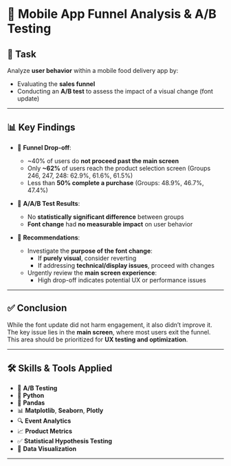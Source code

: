 # 📱 Mobile App Funnel Analysis & A/B Testing

## 📝 Task

Analyze **user behavior** within a mobile food delivery app by:
- Evaluating the **sales funnel**
- Conducting an **A/B test** to assess the impact of a visual change (font update)

---

## 📊 Key Findings

- 🔻 **Funnel Drop-off**:
  - ~40% of users do **not proceed past the main screen**
  - Only **~62%** of users reach the product selection screen (Groups 246, 247, 248: 62.9%, 61.6%, 61.5%)
  - Less than **50% complete a purchase** (Groups: 48.9%, 46.7%, 47.4%)

- 🧪 **A/A/B Test Results**:
  - No **statistically significant difference** between groups
  - **Font change** had **no measurable impact** on user behavior

- 🧠 **Recommendations**:
  - Investigate the **purpose of the font change**:
    - If **purely visual**, consider reverting
    - If addressing **technical/display issues**, proceed with changes
  - Urgently review the **main screen experience**:
    - High drop-off indicates potential UX or performance issues

---

## ✅ Conclusion

While the font update did not harm engagement, it also didn’t improve it. The key issue lies in the **main screen**, where most users exit the funnel. This area should be prioritized for **UX testing and optimization**.

---

## 🛠 Skills & Tools Applied

- 🧪 **A/B Testing**
- 🐍 **Python**
- 🐼 **Pandas**
- 📊 **Matplotlib**, **Seaborn**, **Plotly**
- 🔍 **Event Analytics**
- 📈 **Product Metrics**
- ✅ **Statistical Hypothesis Testing**
- 🎨 **Data Visualization**

---

